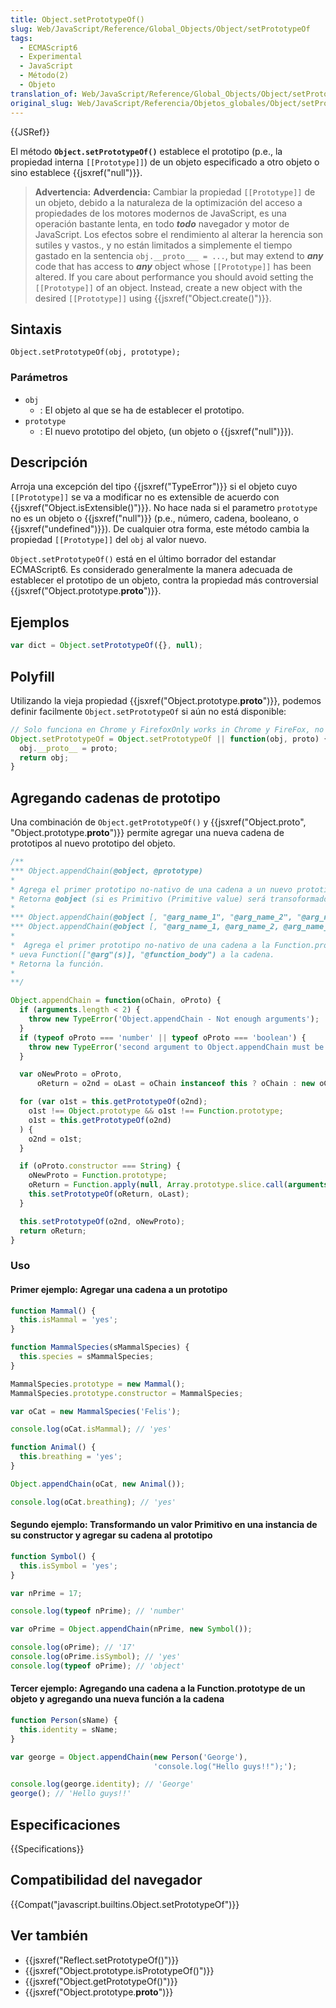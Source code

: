 ```yaml
---
title: Object.setPrototypeOf()
slug: Web/JavaScript/Reference/Global_Objects/Object/setPrototypeOf
tags:
  - ECMAScript6
  - Experimental
  - JavaScript
  - Método(2)
  - Objeto
translation_of: Web/JavaScript/Reference/Global_Objects/Object/setPrototypeOf
original_slug: Web/JavaScript/Referencia/Objetos_globales/Object/setPrototypeOf
---
```


{{JSRef}}

El método **`Object.setPrototypeOf()`** establece el prototipo (p.e., la propiedad interna `[[Prototype]]`) de un objeto especificado a otro objeto o sino establece {{jsxref("null")}}.

> **Advertencia:** **Adverdencia:** Cambiar la propiedad `[[Prototype]]` de un objeto, debido a la naturaleza de la optimización del acceso a propiedades de los motores modernos de JavaScript, es una operación bastante lenta, en todo **_todo_** navegador y motor de JavaScript. Los efectos sobre el rendimiento al alterar la herencia son sutiles y vastos., y no están limitados a simplemente el tiempo gastado en la sentencia `obj.__proto___ = ...`, but may extend to **_any_** code that has access to **_any_** object whose `[[Prototype]]` has been altered. If you care about performance you should avoid setting the `[[Prototype]]` of an object. Instead, create a new object with the desired `[[Prototype]]` using {{jsxref("Object.create()")}}.

## Sintaxis

```
Object.setPrototypeOf(obj, prototype);
```

### Parámetros

- `obj`
  - : El objeto al que se ha de establecer el prototipo.
- `prototype`
  - : El nuevo prototipo del objeto, (un objeto o {{jsxref("null")}}).

## Descripción

Arroja una excepción del tipo {{jsxref("TypeError")}} si el objeto cuyo `[[Prototype]]` se va a modificar no es extensible de acuerdo con {{jsxref("Object.isExtensible()")}}. No hace nada si el parametro `prototype` no es un objeto o {{jsxref("null")}} (p.e., número, cadena, booleano, o {{jsxref("undefined")}}). De cualquier otra forma, este método cambia la propiedad `[[Prototype]]` del `obj` al valor nuevo.

`Object.setPrototypeOf()` está en el último borrador del estandar ECMAScript6. Es considerado generalmente la manera adecuada de establecer el prototipo de un objeto, contra la propiedad más controversial {{jsxref("Object.prototype.__proto__")}}.

## Ejemplos

```js
var dict = Object.setPrototypeOf({}, null);
```

## Polyfill

Utilizando la vieja propiedad {{jsxref("Object.prototype.__proto__")}}, podemos definir facilmente `Object.setPrototypeOf` si aún no está disponible:

```js
// Solo funciona en Chrome y FirefoxOnly works in Chrome y FireFox, no funciona en IE:
Object.setPrototypeOf = Object.setPrototypeOf || function(obj, proto) {
  obj.__proto__ = proto;
  return obj;
}
```

## Agregando cadenas de prototipo

Una combinación de `Object.getPrototypeOf()` y {{jsxref("Object.proto", "Object.prototype.__proto__")}} permite agregar una nueva cadena de prototipos al nuevo prototipo del objeto.

```js
/**
*** Object.appendChain(@object, @prototype)
*
* Agrega el primer prototipo no-nativo de una cadena a un nuevo prototipo.
* Retorna @object (si es Primitivo (Primitive value) será transoformado a Objeto).
*
*** Object.appendChain(@object [, "@arg_name_1", "@arg_name_2", "@arg_name_3", "..."], "@function_body")
*** Object.appendChain(@object [, "@arg_name_1, @arg_name_2, @arg_name_3, ..."], "@function_body")
*
*  Agrega el primer prototipo no-nativo de una cadena a la Function.prototype nativa del objeto, luego agrega una
* ueva Function(["@arg"(s)], "@function_body") a la cadena.
* Retorna la función.
*
**/

Object.appendChain = function(oChain, oProto) {
  if (arguments.length < 2) {
    throw new TypeError('Object.appendChain - Not enough arguments');
  }
  if (typeof oProto === 'number' || typeof oProto === 'boolean') {
    throw new TypeError('second argument to Object.appendChain must be an object or a string');
  }

  var oNewProto = oProto,
      oReturn = o2nd = oLast = oChain instanceof this ? oChain : new oChain.constructor(oChain);

  for (var o1st = this.getPrototypeOf(o2nd);
    o1st !== Object.prototype && o1st !== Function.prototype;
    o1st = this.getPrototypeOf(o2nd)
  ) {
    o2nd = o1st;
  }

  if (oProto.constructor === String) {
    oNewProto = Function.prototype;
    oReturn = Function.apply(null, Array.prototype.slice.call(arguments, 1));
    this.setPrototypeOf(oReturn, oLast);
  }

  this.setPrototypeOf(o2nd, oNewProto);
  return oReturn;
}
```

### Uso

#### Primer ejemplo: Agregar una cadena a un prototipo

```js
function Mammal() {
  this.isMammal = 'yes';
}

function MammalSpecies(sMammalSpecies) {
  this.species = sMammalSpecies;
}

MammalSpecies.prototype = new Mammal();
MammalSpecies.prototype.constructor = MammalSpecies;

var oCat = new MammalSpecies('Felis');

console.log(oCat.isMammal); // 'yes'

function Animal() {
  this.breathing = 'yes';
}

Object.appendChain(oCat, new Animal());

console.log(oCat.breathing); // 'yes'
```

#### Segundo ejemplo: Transformando un valor Primitivo en una instancia de su constructor y agregar su cadena al prototipo

```js
function Symbol() {
  this.isSymbol = 'yes';
}

var nPrime = 17;

console.log(typeof nPrime); // 'number'

var oPrime = Object.appendChain(nPrime, new Symbol());

console.log(oPrime); // '17'
console.log(oPrime.isSymbol); // 'yes'
console.log(typeof oPrime); // 'object'
```

#### Tercer ejemplo: Agregando una cadena a la Function.prototype de un objeto y agregando una nueva función a la cadena

```js
function Person(sName) {
  this.identity = sName;
}

var george = Object.appendChain(new Person('George'),
                                'console.log("Hello guys!!");');

console.log(george.identity); // 'George'
george(); // 'Hello guys!!'
```

## Especificaciones

{{Specifications}}

## Compatibilidad del navegador

{{Compat("javascript.builtins.Object.setPrototypeOf")}}

## Ver también

- {{jsxref("Reflect.setPrototypeOf()")}}
- {{jsxref("Object.prototype.isPrototypeOf()")}}
- {{jsxref("Object.getPrototypeOf()")}}
- {{jsxref("Object.prototype.__proto__")}}
